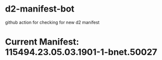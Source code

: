 # d2-manifest-bot
github action for checking for new d2 manifest

# Current Manifest: 115494.23.05.03.1901-1-bnet.50027